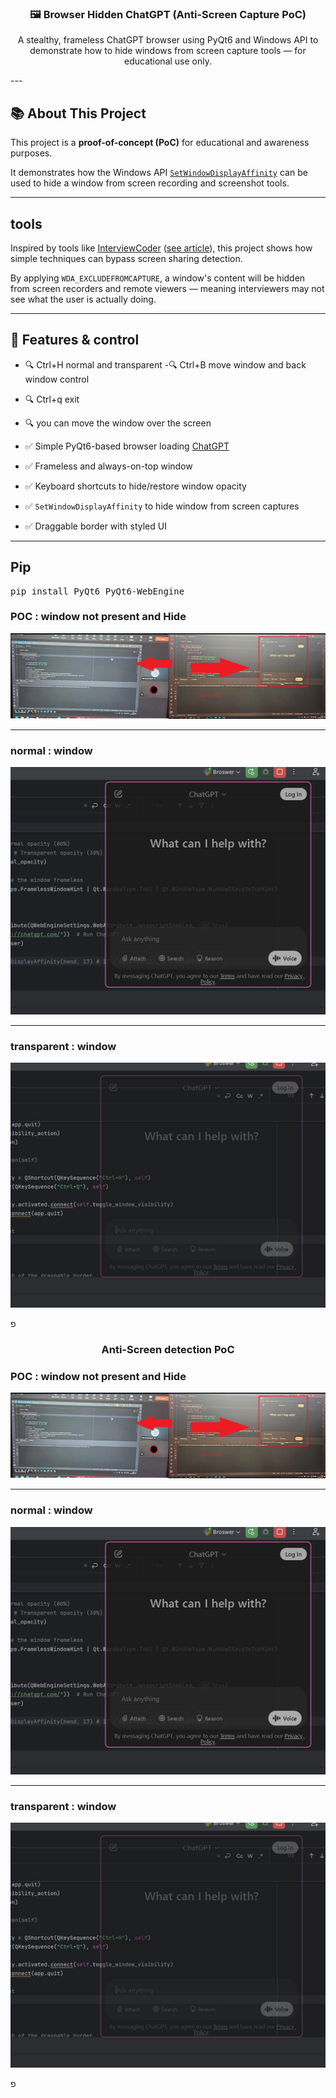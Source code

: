 
<h3 align="center">🖼️ Browser Hidden ChatGPT (Anti-Screen Capture PoC)</h3>


<p align="center">
  A stealthy, frameless ChatGPT browser using PyQt6 and Windows API to demonstrate how to hide windows from screen capture tools — for educational use only.
</p>
---

## 📚 About This Project

This project is a **proof-of-concept (PoC)** for educational and awareness purposes.

It demonstrates how the Windows API [`SetWindowDisplayAffinity`](https://learn.microsoft.com/en-us/windows/win32/api/winuser/nf-winuser-setwindowdisplayaffinity) can be used to hide a window from screen recording and screenshot tools.

---

##  tools

Inspired by tools like [InterviewCoder](https://www.interviewcoder.co/) ([see article](https://www.cnbc.com/2025/03/09/google-ai-interview-coder-cheat.html)), this project shows how simple techniques can bypass screen sharing detection.

By applying `WDA_EXCLUDEFROMCAPTURE`, a window's content will be hidden from screen recorders and remote viewers — meaning interviewers may not see what the user is actually doing.

---

## 🔧 Features & control
- 🔍 Ctrl+H normal and transparent
-🔍 Ctrl+B move window and back window control
- 🔍 Ctrl+q exit
- 🔍 you can move the window over the screen

- ✅ Simple PyQt6-based browser loading [ChatGPT](https://chatgpt.com/)
- ✅ Frameless and always-on-top window
- ✅ Keyboard shortcuts to hide/restore window opacity
- ✅ `SetWindowDisplayAffinity` to hide window from screen captures
- ✅ Draggable border with styled UI



---
## Pip
<pre>
pip install PyQt6 PyQt6-WebEngine
</pre>

<h3>POC : window not present and Hide</h3>
<img src="https://github.com/idanless/Anti-Screen-Capture-window/blob/main/img/poc.jpg?raw=true" alt="Example 1">

---
<h3>normal : window</h3>
<img src="https://github.com/idanless/Anti-Screen-Capture-window/blob/main/img/normal.jpg?raw=true" alt="Example 2">

----
<h3>transparent : window</h3>
<img src="https://github.com/idanless/Anti-Screen-Capture-window/blob/main/img/transparent.jpg?raw=true" alt="Example 2">

פ
<h3 align="center">Anti-Screen detection PoC</h3>

<h3>POC : window not present and Hide</h3>
<img src="https://github.com/idanless/Anti-Screen-Capture-window/blob/main/img/poc.jpg?raw=true" alt="Example 1">

---
<h3>normal : window</h3>
<img src="https://github.com/idanless/Anti-Screen-Capture-window/blob/main/img/normal.jpg?raw=true" alt="Example 2">

----
<h3>transparent : window</h3>
<img src="https://github.com/idanless/Anti-Screen-Capture-window/blob/main/img/transparent.jpg?raw=true" alt="Example 2">

פ

